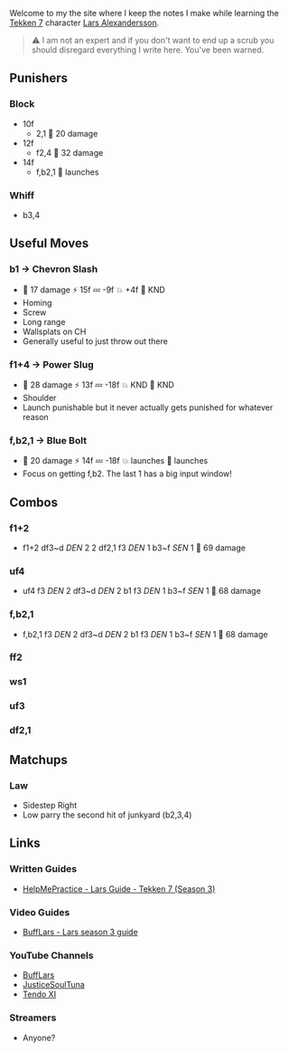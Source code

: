 Welcome to my the site where I keep the notes I make while learning the [Tekken 7](https://en.wikipedia.org/wiki/Tekken_7) character [Lars Alexandersson](https://en.wikipedia.org/wiki/Lars_Alexandersson).

> :warning: I am not an expert and if you don't want to end up a scrub you should disregard everything I write here. You've been warned.

## Punishers

### Block

- 10f
  - 2,1 :purple_heart: 20 damage
- 12f
  - f2,4 :purple_heart: 32 damage
- 14f
  - f,b2,1 :yellow_heart: launches

### Whiff

- b3,4

## Useful Moves

### b1 &rarr; Chevron Slash

- :yellow_heart: 17 damage :zap: 15f :zzz: -9f :boom: +4f :anger: KND
- Homing
- Screw
- Long range
- Wallsplats on CH
- Generally useful to just throw out there

### f1+4 &rarr; Power Slug

- :yellow_heart: 28 damage :zap: 13f :zzz: -18f :boom: KND :anger: KND
- Shoulder
- Launch punishable but it never actually gets punished for whatever reason

### f,b2,1 &rarr; Blue Bolt

- :yellow_heart: 20 damage :zap: 14f :zzz: -18f :boom: launches :anger: launches
- Focus on getting f,b2. The last 1 has a big input window!

## Combos

### f1+2

- f1+2 df3\~d *DEN* 2 2 df2,1 f3 *DEN* 1 b3\~f *SEN* 1 :yellow_heart: 69 damage

### uf4

- uf4 f3 *DEN* 2 df3\~d *DEN* 2 b1 f3 *DEN* 1 b3\~f *SEN* 1 :yellow_heart: 68 damage

### f,b2,1

- f,b2,1 f3 *DEN* 2 df3\~d *DEN* 2 b1 f3 *DEN* 1 b3\~f *SEN* 1 :yellow_heart: 68 damage

### ff2

### ws1

### uf3

### df2,1

## Matchups

### Law

- Sidestep Right
- Low parry the second hit of junkyard (b2,3,4)

## Links

### Written Guides

- [HelpMePractice - Lars Guide - Tekken 7 (Season 3)](https://docs.google.com/document/d/1OUvKXID4n4a2XuFL7qJWBLlU_3C6rBu_Cb4MxWHrP5o/edit?usp=drivesdk)

### Video Guides

- [BuffLars - Lars season 3 guide](https://www.youtube.com/watch?v=60D7B4Sk1e0)

### YouTube Channels

- [BuffLars](https://www.youtube.com/user/JFRAC601)
- [JusticeSoulTuna](https://www.youtube.com/user/TheSoulOfBasement15)
- [Tendo XI](https://www.youtube.com/user/SuperNicksonic)

### Streamers

- Anyone?
